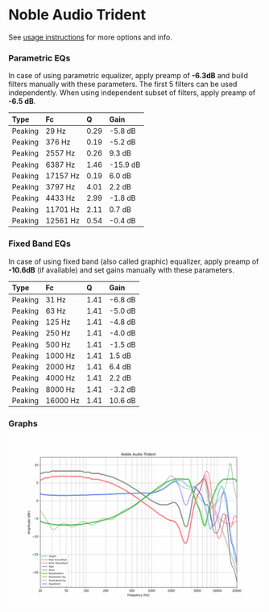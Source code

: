 # Noble Audio Trident
See [usage instructions](https://github.com/jaakkopasanen/AutoEq#usage) for more options and info.

### Parametric EQs
In case of using parametric equalizer, apply preamp of **-6.3dB** and build filters manually
with these parameters. The first 5 filters can be used independently.
When using independent subset of filters, apply preamp of **-6.5 dB**.

| Type    | Fc       |    Q | Gain     |
|:--------|:---------|:-----|:---------|
| Peaking | 29 Hz    | 0.29 | -5.8 dB  |
| Peaking | 376 Hz   | 0.19 | -5.2 dB  |
| Peaking | 2557 Hz  | 0.26 | 9.3 dB   |
| Peaking | 6387 Hz  | 1.46 | -15.9 dB |
| Peaking | 17157 Hz | 0.19 | 6.0 dB   |
| Peaking | 3797 Hz  | 4.01 | 2.2 dB   |
| Peaking | 4433 Hz  | 2.99 | -1.8 dB  |
| Peaking | 11701 Hz | 2.11 | 0.7 dB   |
| Peaking | 12561 Hz | 0.54 | -0.4 dB  |

### Fixed Band EQs
In case of using fixed band (also called graphic) equalizer, apply preamp of **-10.6dB**
(if available) and set gains manually with these parameters.

| Type    | Fc       |    Q | Gain    |
|:--------|:---------|:-----|:--------|
| Peaking | 31 Hz    | 1.41 | -6.8 dB |
| Peaking | 63 Hz    | 1.41 | -5.0 dB |
| Peaking | 125 Hz   | 1.41 | -4.8 dB |
| Peaking | 250 Hz   | 1.41 | -4.0 dB |
| Peaking | 500 Hz   | 1.41 | -1.5 dB |
| Peaking | 1000 Hz  | 1.41 | 1.5 dB  |
| Peaking | 2000 Hz  | 1.41 | 6.4 dB  |
| Peaking | 4000 Hz  | 1.41 | 2.2 dB  |
| Peaking | 8000 Hz  | 1.41 | -3.2 dB |
| Peaking | 16000 Hz | 1.41 | 10.6 dB |

### Graphs
![](./Noble%20Audio%20Trident.png)